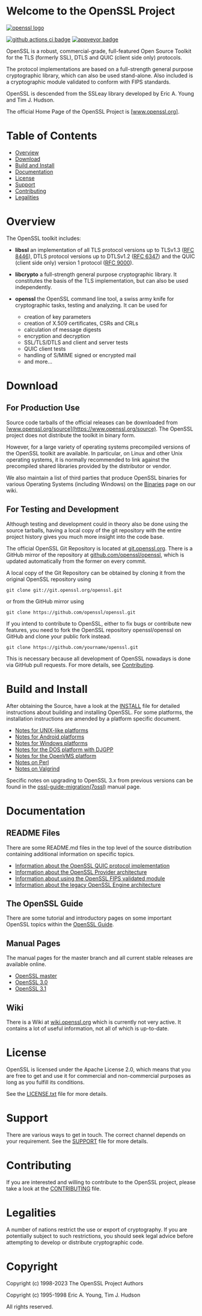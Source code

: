 Welcome to the OpenSSL Project
==============================

[![openssl logo]][www.openssl.org]

[![github actions ci badge]][github actions ci]
[![appveyor badge]][appveyor jobs]

OpenSSL is a robust, commercial-grade, full-featured Open Source Toolkit
for the TLS (formerly SSL), DTLS and QUIC (client side only) protocols.

The protocol implementations are based on a full-strength general purpose
cryptographic library, which can also be used stand-alone. Also included is a
cryptographic module validated to conform with FIPS standards.

OpenSSL is descended from the SSLeay library developed by Eric A. Young
and Tim J. Hudson.

The official Home Page of the OpenSSL Project is [www.openssl.org].

Table of Contents
=================

 - [Overview](#overview)
 - [Download](#download)
 - [Build and Install](#build-and-install)
 - [Documentation](#documentation)
 - [License](#license)
 - [Support](#support)
 - [Contributing](#contributing)
 - [Legalities](#legalities)

Overview
========

The OpenSSL toolkit includes:

- **libssl**
  an implementation of all TLS protocol versions up to TLSv1.3 ([RFC 8446]),
  DTLS protocol versions up to DTLSv1.2 ([RFC 6347]) and
  the QUIC (client side only) version 1 protocol ([RFC 9000]).

- **libcrypto**
  a full-strength general purpose cryptographic library. It constitutes the
  basis of the TLS implementation, but can also be used independently.

- **openssl**
  the OpenSSL command line tool, a swiss army knife for cryptographic tasks,
  testing and analyzing. It can be used for
  - creation of key parameters
  - creation of X.509 certificates, CSRs and CRLs
  - calculation of message digests
  - encryption and decryption
  - SSL/TLS/DTLS and client and server tests
  - QUIC client tests
  - handling of S/MIME signed or encrypted mail
  - and more...

Download
========

For Production Use
------------------

Source code tarballs of the official releases can be downloaded from
[www.openssl.org/source](https://www.openssl.org/source).
The OpenSSL project does not distribute the toolkit in binary form.

However, for a large variety of operating systems precompiled versions
of the OpenSSL toolkit are available. In particular, on Linux and other
Unix operating systems, it is normally recommended to link against the
precompiled shared libraries provided by the distributor or vendor.

We also maintain a list of third parties that produce OpenSSL binaries for
various Operating Systems (including Windows) on the [Binaries] page on our
wiki.

For Testing and Development
---------------------------

Although testing and development could in theory also be done using
the source tarballs, having a local copy of the git repository with
the entire project history gives you much more insight into the
code base.

The official OpenSSL Git Repository is located at [git.openssl.org].
There is a GitHub mirror of the repository at [github.com/openssl/openssl],
which is updated automatically from the former on every commit.

A local copy of the Git Repository can be obtained by cloning it from
the original OpenSSL repository using

    git clone git://git.openssl.org/openssl.git

or from the GitHub mirror using

    git clone https://github.com/openssl/openssl.git

If you intend to contribute to OpenSSL, either to fix bugs or contribute
new features, you need to fork the OpenSSL repository openssl/openssl on
GitHub and clone your public fork instead.

    git clone https://github.com/yourname/openssl.git

This is necessary because all development of OpenSSL nowadays is done via
GitHub pull requests. For more details, see [Contributing](#contributing).

Build and Install
=================

After obtaining the Source, have a look at the [INSTALL](INSTALL.md) file for
detailed instructions about building and installing OpenSSL. For some
platforms, the installation instructions are amended by a platform specific
document.

 * [Notes for UNIX-like platforms](NOTES-UNIX.md)
 * [Notes for Android platforms](NOTES-ANDROID.md)
 * [Notes for Windows platforms](NOTES-WINDOWS.md)
 * [Notes for the DOS platform with DJGPP](NOTES-DJGPP.md)
 * [Notes for the OpenVMS platform](NOTES-VMS.md)
 * [Notes on Perl](NOTES-PERL.md)
 * [Notes on Valgrind](NOTES-VALGRIND.md)

Specific notes on upgrading to OpenSSL 3.x from previous versions can be found
in the [ossl-guide-migration(7ossl)] manual page.

Documentation
=============

README Files
------------

There are some README.md files in the top level of the source distribution
containing additional information on specific topics.

 * [Information about the OpenSSL QUIC protocol implementation](README-QUIC.md)
 * [Information about the OpenSSL Provider architecture](README-PROVIDERS.md)
 * [Information about using the OpenSSL FIPS validated module](README-FIPS.md)
 * [Information about the legacy OpenSSL Engine architecture](README-ENGINES.md)

The OpenSSL Guide
-----------------

There are some tutorial and introductory pages on some important OpenSSL topics
within the [OpenSSL Guide].

Manual Pages
------------

The manual pages for the master branch and all current stable releases are
available online.

- [OpenSSL master](https://www.openssl.org/docs/manmaster)
- [OpenSSL 3.0](https://www.openssl.org/docs/man3.0)
- [OpenSSL 3.1](https://www.openssl.org/docs/man3.1)

Wiki
----

There is a Wiki at [wiki.openssl.org] which is currently not very active.
It contains a lot of useful information, not all of which is up-to-date.

License
=======

OpenSSL is licensed under the Apache License 2.0, which means that
you are free to get and use it for commercial and non-commercial
purposes as long as you fulfill its conditions.

See the [LICENSE.txt](LICENSE.txt) file for more details.

Support
=======

There are various ways to get in touch. The correct channel depends on
your requirement. See the [SUPPORT](SUPPORT.md) file for more details.

Contributing
============

If you are interested and willing to contribute to the OpenSSL project,
please take a look at the [CONTRIBUTING](CONTRIBUTING.md) file.

Legalities
==========

A number of nations restrict the use or export of cryptography. If you are
potentially subject to such restrictions, you should seek legal advice before
attempting to develop or distribute cryptographic code.

Copyright
=========

Copyright (c) 1998-2023 The OpenSSL Project Authors

Copyright (c) 1995-1998 Eric A. Young, Tim J. Hudson

All rights reserved.

<!-- Links  -->

[www.openssl.org]:
    <https://www.openssl.org>
    "OpenSSL Homepage"

[git.openssl.org]:
    <https://git.openssl.org>
    "OpenSSL Git Repository"

[git.openssl.org]:
    <https://git.openssl.org>
    "OpenSSL Git Repository"

[github.com/openssl/openssl]:
    <https://github.com/openssl/openssl>
    "OpenSSL GitHub Mirror"

[wiki.openssl.org]:
    <https://wiki.openssl.org>
    "OpenSSL Wiki"

[ossl-guide-migration(7ossl)]:
    <https://www.openssl.org/docs/manmaster/man7/ossl-guide-migration.html>
    "OpenSSL Migration Guide"

[RFC 8446]:
     <https://tools.ietf.org/html/rfc8446>

[RFC 6347]:
     <https://tools.ietf.org/html/rfc6347>

[RFC 9000]:
     <https://tools.ietf.org/html/rfc9000>

[Binaries]:
    https://wiki.openssl.org/index.php/Binaries
    "List of third party OpenSSL binaries"

[OpenSSL Guide]:
    https://www.openssl.org/docs/manmaster/man7/ossl-guide-introduction.html
    "An introduction to OpenSSL"

<!-- Logos and Badges -->

[openssl logo]:
    doc/images/openssl.svg
    "OpenSSL Logo"

[github actions ci badge]:
    <https://github.com/openssl/openssl/workflows/GitHub%20CI/badge.svg>
    "GitHub Actions CI Status"

[github actions ci]:
    <https://github.com/openssl/openssl/actions?query=workflow%3A%22GitHub+CI%22>
    "GitHub Actions CI"

[appveyor badge]:
    <https://ci.appveyor.com/api/projects/status/8e10o7xfrg73v98f/branch/master?svg=true>
    "AppVeyor Build Status"

[appveyor jobs]:
    <https://ci.appveyor.com/project/openssl/openssl/branch/master>
    "AppVeyor Jobs"
